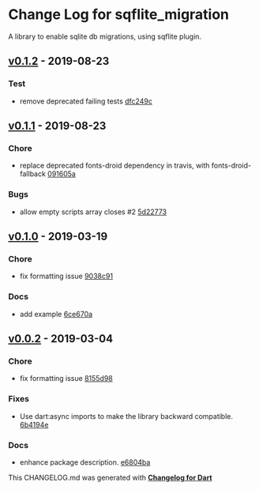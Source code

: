 # Change Log for sqflite_migration
A library to enable sqlite db migrations, using sqflite plugin.

## [v0.1.2](http://github.com/flutterings/sqflite_migration/compare/v0.1.1...v0.1.2) - 2019-08-23

### Test
* remove deprecated failing tests [dfc249c](https://github.com/flutterings/sqflite_migration/commit/dfc249c48ec5d350561762444dd104778c35a564)

## [v0.1.1](http://github.com/flutterings/sqflite_migration/compare/v0.1.0...v0.1.1) - 2019-08-23

### Chore
* replace deprecated fonts-droid dependency in travis, with fonts-droid-fallback [091605a](https://github.com/flutterings/sqflite_migration/commit/091605a5089d8f3614074cdbb00aacd6258d7c91)

### Bugs
* allow empty scripts array closes #2 [5d22773](https://github.com/flutterings/sqflite_migration/commit/5d2277350eddfab27e58a042421752c8e80f373a)

## [v0.1.0](http://github.com/flutterings/sqflite_migration/compare/v0.0.2...v0.1.0) - 2019-03-19

### Chore
* fix formatting issue [9038c91](https://github.com/flutterings/sqflite_migration/commit/9038c916ff224ac413972b67a32de2b7ba91a8a6)

### Docs
* add example [6ce670a](https://github.com/flutterings/sqflite_migration/commit/6ce670a2da4ccc642d76e83dd2b1cee279ca097b)

## [v0.0.2](http://github.com/flutterings/sqflite_migration/compare/v0.0.1...v0.0.2) - 2019-03-04

### Chore
* fix formatting issue [8155d98](https://github.com/flutterings/sqflite_migration/commit/8155d98093e6e02a339f9a432f4799fd98047db8)

### Fixes
* Use dart:async imports to make the library backward compatible. [6b4194e](https://github.com/flutterings/sqflite_migration/commit/6b4194ec734585cdc07dd99ca296b9e3a75bb0b7)

### Docs
* enhance package description. [e6804ba](https://github.com/flutterings/sqflite_migration/commit/e6804ba14c014414ae919531d7f92c1c09d1d68c)


This CHANGELOG.md was generated with [**Changelog for Dart**](https://pub.dartlang.org/packages/changelog)
